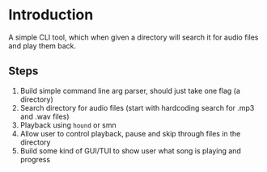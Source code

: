 # Introduction

A simple CLI tool, which when given a directory will search it for audio files and play them back.

## Steps
1. Build simple command line arg parser, should just take one flag (a directory)
2. Search directory for audio files (start with hardcoding search for .mp3 and .wav files)
3. Playback using `hound` or smn
4. Allow user to control playback, pause and skip through files in the directory
5. Build some kind of GUI/TUI to show user what song is playing and progress